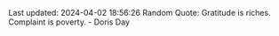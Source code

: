 Last updated: 2024-04-02 18:56:26
Random Quote: Gratitude is riches. Complaint is poverty. - Doris Day
